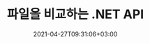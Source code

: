 ---
############################# Static ############################
layout: "product"
date: 2021-04-27T09:31:06+03:00
draft: false

product: "Comparison"
product_tag: "comparison"
platform: ".NET"
platform_tag: "net"

############################# Head ############################
head_title: "C# .NET 문서 비교 API | PDF Word Excel 웹 및 텍스트 비교 및 ​​병합"
head_description: "C# .NET 문서 비교 API. PDF Word DOC DOCX, Excel 스프레드시트, PPT, PPTX, HTML, EMLX MSG, VSDX, DXF DWG 및 이미지 파일 형식을 비교하고 병합합니다."

############################# Header ############################
title: "파일을 비교하는 .NET API"
description: ".NET 문서 비교 API를 사용하여 파일의 콘텐츠 및 스타일 차이를 확인하고 비교하는 애플리케이션을 개발합니다."
button:
    enable: true
    icon: "fas fa-arrow-down"
    label: "무료 평가판 다운로드"
    link: "https://downloads.groupdocs.com/comparison/net"

############################# SubMenu ############################
submenu:
    enable: true
    
    left:
        img_alt: "GroupDocs.Comparison for .NET"
        image: "https://www.groupdocs.cloud/templates/groupdocs/images/product-logos/groupdocs-comparison-net.png"
        product: "GroupDocs.Comparison"
        platform: ".NET"

    middle:
        button:
            # button loop
            - link: "#overview"
              text: "개요"

            # button loop
            - link: "#features"
              text: "특징"

            # button loop
            - link: "#support"
              text: "지원하다"

            # button loop
            - link: "https://products.groupdocs.app/comparison"
              text: "라이브 데모"

            # button loop
            - link: "https://purchase.groupdocs.com/pricing/comparison/net"
              text: "가격"

    right:
        link_download: "https://downloads.groupdocs.com/comparison"
        link_learn: "https://docs.groupdocs.com/comparison/net/"
        link_buy: "https://purchase.groupdocs.com"

############################# Overview ############################
overview:
    enable: true
    example_image: "/comparison/comparison-example.png"
    content: |
      
    more_overview:
      # more_overview_loop
      - title: "GroupDocs.Comparison for .NET이(가) 무엇인가요?"
        content: "GroupDocs.Comparison for .NET API는 C#, ASP.NET 또는 .NET 소프트웨어 플랫폼과 관련된 기타 기술에서 동일하거나 다른 형식의 문서 간의 차이점을 검색하고 강조 표시하기 위한 애플리케이션을 만들 때 사용할 수 있는 빠르고 안정적인 솔루션입니다."

      # more_overview_loop
      - title: "지원되는 형식"
        content: "GroupDocs.Comparison 라이브러리는 PDF, HTML, 전자 메일 Outlook, Microsoft Office Word 문서, Excel 스프레드시트, PowerPoint 프레젠테이션, OneNote, Visio 다이어그램, 텍스트, png 등 널리 사용되는 이미지와 문서 형식 간의 콘텐츠 및 텍스트 스타일 차이 감지를 지원합니다. , gif, bmp 이미지와 기타 수백 가지 형식이 있습니다."
        
      # more_overview_loop
      - title: "비교 기능"
        content: "비교를 수행하여 단어, 단락, 표 또는 차트의 내용과 스타일의 변경 사항을 감지할 수 있으며 차이점, 해당 번호 및 유형에 대한 요약을 나열하는 비교 문서를 제공합니다. GroupDocs.Comparison for .NET은(는) 원본 문서에 대한 기본 정보를 쉽게 추출하고, 파일이나 데이터 스트림을 통해 다양한 형식의 단순하고 비밀번호로 보호되고 암호화된 문서를 비교하고 저장할 수 있습니다."
        
      # more_overview_loop
      - title: "문서 및 예제"
        content: "코드 예제와 함께 다양한 플랫폼에서 비교 라이브러리를 사용하는 방법에 대한 많은 문서가 이미 있으므로 애플리케이션에서 .NET API에 대한 GroupDocs.Comparison을 사용하여 작업하는 방법에 대해 열심히 생각할 필요가 없습니다."
        
      # more_overview_loop
      - title: "호환성"
        content: "GroupDocs.Comparison for .NET을(를) 사용하여 .NET 플랫폼 기반의 모든 개발 환경에서 애플리케이션을 생성할 수 있습니다. 모든 .NET 기반 언어와 호환되며 Mono 또는 .NET 프레임워크(.NET Core 포함)를 설치할 수 있는 널리 사용되는 운영 체제(Windows, Linux, MacOS)를 지원합니다."
    examples:
      enable: true
      
    more_feature:
      # more_feature_loop
      - title: ".NET API를 사용하여 쉽게 문서 비교"
        content: |
          GroupDocs.Comparison for .NET API는 파일을 비교하는 쉽고 효율적인 방법을 제공합니다. 다음은 C#을 사용하여 두 DOCX 문서를 비교하는 방법을 보여주는 예입니다.  

          ```cs
          // 비교할 소스 및 대상 파일
          string source = @"source.docx";
          string target = @"target.docx";
          Comparer comparer = new Comparer();
          // 두 문서 비교
          ICompareResult result = comparer.Compare(source, target, new ComparisonSettings());
          ```
      # more_feature_loop
      - title: "비교를 위한 세부 수준 선택"
        content: "GroupDocs.Comparison for .NET을 사용하면 문서를 비교할 범위를 지정할 수 있습니다. 낮음(이미지 그리드의 정확도로 텍스트를 단어 단위로 비교 = 50), 중간(이미지 그리드의 정확도로 텍스트를 문자별로 비교 = 100) 또는 높음(이미지 그리드의 정확도로 문자별로 텍스트 비교 = ) 중에서 선택할 수 있습니다. 150)."

      # more_feature_loop
      - title: "텍스트 스타일 비교 지원"
        content: |
          GroupDocs.Comparison for .NET은(는) 텍스트 스타일을 비교하는 기능을 제공합니다.  

          문서의 단어와 문자를 비교하는 동안 글꼴 이름, 글꼴 크기, 글꼴 색상, 글꼴 스타일(굵게, 기울임꼴, 밑줄, 작은 대문자, 하이퍼링크) 및 밑줄 색상(해당되는 경우)을 비교하여 차이점을 찾을 수 있습니다.  

          단락을 비교하면서 단락 정렬, 들여쓰기(왼쪽 들여쓰기, 오른쪽 들여쓰기), 단락 간격(뒤 공백, 앞 공백), 첫 줄 들여쓰기, 줄 간격 등의 스타일을 비교할 수 있습니다.  

          GroupDocs.Comparison for .NET은(해당되는 경우) 바닥글 거리, 페이지 높이 및 방향, 여백(왼쪽, 오른쪽, 위쪽 및 아래쪽), 테두리 선 너비, 테두리 색상 등 페이지의 다른 섹션 비교도 지원합니다.  
      
    tabs:
      enable: true
      
      ## TAB ONE ##
      tab_one:
        description: |
          다음은 GroupDocs.Comparison for .NET의 개요입니다.
      
        right:
          enable: true
          icon: "fab fa-html5"
          title: "개요"
          content: |
            * 문서 비교
            * HTML 파일 비교
            * PDF 비교
            * 다이어그램 비교
            * 파일 내용 비교
            * 텍스트 스타일 비교
      
      ## TAB TWO ##
      tab_two:
        description: |
          GroupDocs.Comparison for .NET은(는) Microsoft Office, PDF, 이미지 등을 포함하여 널리 사용되는 모든 [문서 파일 형식](https://docs.groupdocs.com/comparison/net/supported-document-formats/)을 지원합니다. .
        left:
          enable: true
          table:
            # table loop
            - title: "Microsoft Office"
              content: |
                * **Word:** [DOC](https://products.groupdocs.com/comparison/net/doc/), [DOCX](https://products.groupdocs.com/comparison/net/docx/), [DOCM](https://products.groupdocs.com/comparison/net/docm/), [DOT](https://products.groupdocs.com/comparison/net/dot/), [DOTX](https://products.groupdocs.com/comparison/net/dotx/), [DOTM](https://products.groupdocs.com/comparison/net/dotm/), [RTF](https://products.groupdocs.com/comparison/net/rtf/), [TXT](https://products.groupdocs.com/comparison/net/txt/)
                * **Excel:** [XLS](https://products.groupdocs.com/comparison/net/xls/), [XLSX](https://products.groupdocs.com/comparison/net/xlsx/), [XLSM](https://products.groupdocs.com/comparison/net/xlsm/), [XLSB](https://products.groupdocs.com/comparison/net/xlsb/), [XLTM](https://products.groupdocs.com/comparison/net/xltm/), [XLT](https://products.groupdocs.com/comparison/net/xlt/), [XLTM](https://products.groupdocs.com/comparison/net/xltm/), [XLTX](https://products.groupdocs.com/comparison/net/xltx/), [XLAM](https://products.groupdocs.com/comparison/net/xlam/), [SXC](https://products.groupdocs.com/comparison/net/sxc/), [SpreadsheetML](https://products.groupdocs.com/comparison/net/xml/)
                * **PowerPoint:** [PPT](https://products.groupdocs.com/comparison/net/ppt/), [PPTX](https://products.groupdocs.com/comparison/net/pptx/), [PPS](https://products.groupdocs.com/comparison/net/pps/), [PPSX](https://products.groupdocs.com/comparison/net/ppsx/), [PPSM](https://products.groupdocs.com/comparison/net/ppsm/), [POT](https://products.groupdocs.com/comparison/net/pot/), [POTM](https://products.groupdocs.com/comparison/net/potm/), [POTX](https://products.groupdocs.com/comparison/net/potx/), [PPTM](https://products.groupdocs.com/comparison/net/pptm/)
                * **Visio:** [VSD](https://products.groupdocs.com/comparison/net/vsd/), [VDX](https://products.groupdocs.com/comparison/net/vdx/), [VSS](https://products.groupdocs.com/comparison/net/vss/), [VSSX](https://products.groupdocs.com/comparison/net/vssx/), [VSX](https://products.groupdocs.com/comparison/net/vsx/), [VST](https://products.groupdocs.com/comparison/net/vst/), [VSTX](https://products.groupdocs.com/comparison/net/vstx/), [VTX](https://products.groupdocs.com/comparison/net/vtx/), [VSDX](https://products.groupdocs.com/comparison/net/vsdx/), [VDW](https://products.groupdocs.com/comparison/net/vdw/), [VSTM](https://products.groupdocs.com/comparison/net/vstm/), [VSSM](https://products.groupdocs.com/comparison/net/vssm/), [VSDM](https://products.groupdocs.com/comparison/net/vsdm/)
                * **Outlook:** [MSG](https://products.groupdocs.com/comparison/net/msg/), [EML](https://products.groupdocs.com/comparison/net/eml/), [EMLX](https://products.groupdocs.com/comparison/net/emlx/), [PST](https://products.groupdocs.com/comparison/net/pst/), [OST](https://products.groupdocs.com/comparison/net/ost/)
                * **OneNote:** [ONE](https://products.groupdocs.com/comparison/net/one/)

        right:
          enable: true
          table:
            # table loop
            - title: "기타 형식"
              content: |
                * **프로그래밍 언어**: [CS](https://products.groupdocs.com/comparison/net/cs/), [Java](https://products.groupdocs.com/comparison/net/java/), [CPP](https://products.groupdocs.com/comparison/net/cpp/), [JS](https://products.groupdocs.com/comparison/net/js/), [PY](https://products.groupdocs.com/comparison/net/py/), [RB](https://products.groupdocs.com/comparison/net/rb/), [PL](https://products.groupdocs.com/comparison/net/pl/), [ASM](https://products.groupdocs.com/comparison/net/asm/), [GROOVY](https://products.groupdocs.com/comparison/net/groovy/), [JSON](https://products.groupdocs.com/comparison/net/json/), [PHP](https://products.groupdocs.com/comparison/net/php/), [SQL](https://products.groupdocs.com/comparison/net/sql/), [LOG](https://products.groupdocs.com/comparison/net/log/), [DIFF](https://products.groupdocs.com/comparison/net/diff/), [LESS](https://products.groupdocs.com/comparison/net/less/), [SCALA](https://products.groupdocs.com/comparison/net/scala/)
                * **OpenDocument**: [ODT](https://products.groupdocs.com/comparison/net/odt/), [OTT](https://products.groupdocs.com/comparison/net/ott/), [ODS](https://products.groupdocs.com/comparison/net/ods/), [ODP](https://products.groupdocs.com/comparison/net/odp/), [OTP](https://products.groupdocs.com/comparison/net/otp/)
                * **Portable**: [PDF](https://products.groupdocs.com/comparison/net/pdf/), [MOBI](https://products.groupdocs.com/comparison/net/mobi/)
                * **AutoCAD**: [DXF](https://products.groupdocs.com/comparison/net/dxf/), [DWG](https://products.groupdocs.com/comparison/net/dwg/)
                * **Email**: [EML](https://products.groupdocs.com/comparison/net/eml/), [EMLX](https://products.groupdocs.com/comparison/net/emlx/), [MSG](https://products.groupdocs.com/comparison/net/msg/)
                * **Images**: [JPEG](https://products.groupdocs.com/comparison/net/jpeg/), [BMP](https://products.groupdocs.com/comparison/net/bmp/), [PNG](https://products.groupdocs.com/comparison/net/png/), [GIF](https://products.groupdocs.com/comparison/net/gif/), [DCM](https://products.groupdocs.com/comparison/net/dcm/), [DICOM](https://products.groupdocs.com/comparison/net/dicom/), [DjVu](https://products.groupdocs.com/comparison/net/djvu/)
                * **Web**: [HTM](https://products.groupdocs.com/comparison/net/htm/), [HTML](https://products.groupdocs.com/comparison/net/html/), [MHTML](https://products.groupdocs.com/comparison/net/mhtml/)
                * **Text**: [TXT](https://products.groupdocs.com/comparison/net/txt/)

      ## TAB THREE ##
      tab_three:
        description: |
          GroupDocs.Comparison for .NET은(는) 다음 운영 체제, 프레임워크 및 패키지 관리자를 지원합니다.
      
        left:
          enable: true
          table:
            # table loop
            - icon: "fab fa-windows"
              title: "운영체제"
              content: |
                * Windows Desktop
                * Windows Server
                * Windows Azure
                * Linux
                * MacOS

            # table loop
            - icon: "fas fa-code"
              title: "지원되는 프레임워크"
              content: |
                * .NET Framework 2.0 또는 더 높게
                * Mono Framework 1.2 또는 더 높게
                * .NET Standard 2.0
                * .NET Core 2.0

        right:
          enable: true
          table:
            # table loop
            - icon: "fas fa-box"
              title: "패키지 관리자"
              content: |
                * NuGet

            # table loop
            - icon: "fas fa-tools"
              title: "개발 환경"
              content: |
                * Microsoft Visual Studio
                * Xamarin.Android
                * Xamarin.IOS
                * Xamarin.Mac
                * MonoDevelop

############################# Features ############################
features:
    enable: true
    title: "GroupDocs.Comparison for .NET 기능"

    feature:
      # feature loop
      - icon: "fas fa-copy"
        content: "[콘텐츠 및 글꼴 스타일의 차이점 식별](https://docs.groupdocs.com/comparison/net/compare-documents/)"

      # feature loop
      - icon: "fas fa-eye"
        content: "[파일 비교 후 발견된 모든 차이점에 대한 요약 보고서 저장](https://docs.groupdocs.com/comparison/net/get-extended-information-on-the-summary-page/)"

      # feature loop
      - icon: "fas fa-bolt"
        content: "[차이점 분석 후 변경 사항 적용 또는 거부 및 결과 파일 내보내기](https://docs.groupdocs.com/comparison/net/accept-or-reject-detected-changes/)"
      
      # feature loop
      - icon: "fas fa-file-powerpoint"
        content: "[Word 파일을 비교하는 동안 Microsoft Word “변경 사항 추적” 기능 지원](https://docs.groupdocs.com/comparison/net/show-revisions/)"

      # feature loop
      - icon: "fas fa-code"
        content: "[비교되는 각 문서에서 발생하는 변경 사항을 고유하게 찾아냅니다.](https://docs.groupdocs.com/comparison/net/get-list-of-changes/)"

      # feature loop
      - icon: "fas fa-cloud"
        content: "[스트림을 통해 문서 읽기 및 보내기](https://docs.groupdocs.com/comparison/net/load-file-from-stream/)"

      # feature loop
      - icon: "fas fa-remove-format"
        content: "[종량제 라이선스 - API 사용량에 따라 청구](https://docs.groupdocs.com/comparison/net/licensing-and-evaluation-limitations/)"

      # feature loop
      - icon: "fas fa-comment-slash"
        content: "[여러 소스 문서를 단일 대상 문서와 비교](https://docs.groupdocs.com/comparison/net/compare-multiple-documents/)"

      # feature loop
      - icon: "fas fa-location-arrow"
        content: "[Word 파일의 특정 페이지를 서로 비교 - 단일 Word 문서의 모든 변경 사항을 수락하거나 거부합니다.](https://docs.groupdocs.com/comparison/net/accept-or-reject-detected-changes/)"

      # feature loop
      - icon: "fas fa-border-all"
        content: "[최대 3개의 Word 문서를 병합하고 Word 파일에 사용된 수식을 비교합니다.](https://docs.groupdocs.com/comparison/net/how-to-merge-source-code-files/)"

      # feature loop
      - icon: "fas fa-wrench"
        content: "[filePath에서 문서에 대한 정보 가져오기](https://docs.groupdocs.com/comparison/net/get-file-info/)"

      # feature loop
      - icon: "fas fa-columns"
        content: "[HTML 비교 결과를 이미지로 저장](https://docs.groupdocs.com/comparison/net/generate-document-pages-preview/)"

      # feature loop
      - icon: "fas fa-file-word"
        content: "[삭제된 콘텐츠를 표시하거나 숨기는 옵션](https://docs.groupdocs.com/comparison/net/show-gap-lines/)"

      # feature loop
      - icon: "fas fa-envelope"
        content: "[문서의 스타일 비교를 켜거나 끄는 옵션](https://docs.groupdocs.com/comparison/net/how-to-select-options-for-flexible-comparing/)"

      # feature loop
      - icon: "fas fa-print"
        content: "[비교 문서에서 삽입, 삭제 및 스타일 변경 항목을 표시하기 위한 문자열 지정](https://docs.groupdocs.com/comparison/net/customize-changes-styles/)"

      # feature loop
      - icon: "fas fa-file-archive"
        content: "[비교 텍스트의 스타일을 지정하기 위해 단어 구분 기호 및 글꼴 색상 지정](https://docs.groupdocs.com/comparison/net/customize-changes-styles/)"

      # feature loop
      - icon: "fas fa-lock"
        content: "[PDF, Word, PowerPoint 슬라이드 및 다이어그램의 변경 사항에 대한 올바른 좌표 계산](https://docs.groupdocs.com/comparison/net/get-changes-coordinates/)"

      # feature loop
      - icon: "fas fa-file-code"
        content: "[비밀번호로 보호된 파일 비교](https://docs.groupdocs.com/comparison/net/how-to-compare-password-protected-files/)"
      
      # feature loop
      - icon: "fas fa-fill-drip"
        content: "[스프레드시트의 차트 제목 비교 – 결과 셀 파일에서 차트 생성](https://docs.groupdocs.com/comparison/net/how-to-compare-spreadsheet-or-tables/)"

      # feature loop
      - icon: "fas fa-file-excel"
        content: "[Cells 문서의 결과 파일에서 자동 모양 자동 크기 조정](https://docs.groupdocs.com/comparison/net/how-to-compare-spreadsheet-or-tables/)"

      # feature loop
      - icon: "fas fa-heading"
        content: "[자세한 요약 페이지에 액세스하여 소스 및 대상 문서 파일 간의 변경 사항 감지](https://docs.groupdocs.com/comparison/net/get-extended-information-on-the-summary-page/)"

      # feature loop
      - icon: "fas fa-project-diagram"
        content: "[가장 인기 있는 프로그래밍 및 스크립팅 언어 파일 비교](https://docs.groupdocs.com/comparison/net/get-supported-document-formats/)"

      # feature loop
      - icon: "fas fa-cube"
        content: "[여러(2개 이상) PDF, Word, Excel, 다이어그램, 이메일, 텍스트 및 OneNote 문서 비교](https://docs.groupdocs.com/comparison/net/compare-multiple-documents-with-specific-compare-settings/)"

      # feature loop
      - icon: "fab fa-uncharted"
        content: "[지원되는 파일 형식의 머리글 및 바닥글 비교](https://docs.groupdocs.com/comparison/net/how-to-select-options-for-flexible-comparing/)"

      # feature loop
      - icon: "fab fa-uncharted"
        content: "[Word 문서 형식의 책갈피, 변수 및 사용자 정의 속성 비교](https://docs.groupdocs.com/comparison/net/compare-bookmarks-in-word/)"

############################# Support ############################
support:
    enable: true

############################# Solutions ############################
solutions:
    enable: true
    title: "GroupDocs.Comparison은 기타 널리 사용되는 개발 환경을 위한 문서 보기 API를 제공합니다."

    solution:
        # solution loop
        - img_alt: "GroupDocs.Comparison for Java"
          image: "https://www.groupdocs.cloud/templates/groupdocs/images/product-logos/groupdocs-comparison-java.png"
          product: "GroupDocs.Comparison"
          platform: "Java"
          link: "/comparison/java/"

############################# Back to top ###############################
back_to_top:
  enable: true
---